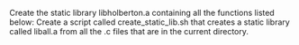 Create the static library libholberton.a containing all the functions listed below:
Create a script called create_static_lib.sh that creates a static library called liball.a from all the .c files that are in the current directory.
